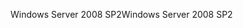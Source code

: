 <span data-ttu-id="6e580-101">Windows Server 2008 SP2</span><span class="sxs-lookup"><span data-stu-id="6e580-101">Windows Server 2008 SP2</span></span>